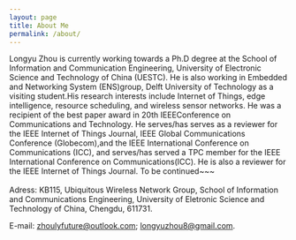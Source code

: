 ```yaml
---
layout: page
title: About Me
permalink: /about/
---
```


Longyu Zhou is currently working towards a Ph.D degree at the School of Information and Communication Engineering, University of Electronic Science and Technology of China (UESTC). He is also working in Embedded and Networking System (ENS)group, Delft University of Technology as a visiting student.His research interests include Internet of Things, edge intelligence, resource scheduling, and wireless sensor networks. He was a recipient of the best paper award in 20th IEEEConference on Communications and Technology. He serves/has serves as a reviewer for the IEEE Internet of Things Journal, IEEE Global Communications Conference (Globecom),and the IEEE International Conference on Communications (ICC), and serves/has served a TPC member for the IEEE International Conference on Communications(ICC). He is also a reviewer for the IEEE Internet of Things Journal. To be continued~~~ 
<br>
<br>
Adress: KB115, Ubiquitous Wireless Network Group, School of Information and Communications Engineering, University of Eletronic Science and Technology of China, Chengdu, 611731.

E-mail: zhoulyfuture@outlook.com; longyuzhou8@gmail.com.
<br>
